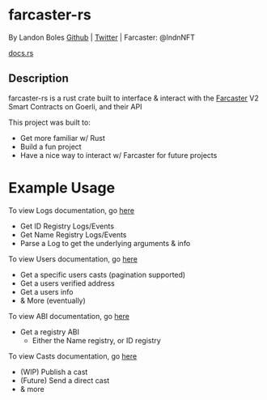 # farcaster-rs
By Landon Boles [Github](https://github.com/TheLDB) | [Twitter](https://twitter.com/landon_xyz) | Farcaster: @lndnNFT

[docs.rs](https://docs.rs/farcaster-rs/0.1.0-beta.1/farcaster_rs/)

## Description
farcaster-rs is a rust crate built to interface & interact with the [Farcaster](https://farcaster.xyz) V2 Smart Contracts on Goerli, and their API

This project was built to:
- Get more familiar w/ Rust
- Build a fun project
- Have a nice way to interact w/ Farcaster for future projects

# Example Usage

To view Logs documentation, go [here](./docs/logs.md)
- Get ID Registry Logs/Events
- Get Name Registry Logs/Events
- Parse a Log to get the underlying arguments & info

To view Users documentation, go [here](./docs/users.md)
- Get a specific users casts (pagination supported)
- Get a users verified address
- Get a users info
- & More (eventually)

To view ABI documentation, go [here](./docs/abi.md)
- Get a registry ABI
    - Either the Name registry, or ID registry

To view Casts documentation, go [here](./docs/casts.md)
- (WIP) Publish a cast
- (Future) Send a direct cast
- & more